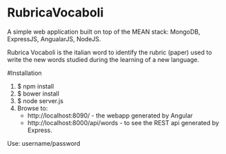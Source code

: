 # RubricaVocaboli
A simple web application built on top of the MEAN stack: MongoDB, ExpressJS, AngualarJS, NodeJS. 

Rubrica Vocaboli is the italian word to identify the rubric (paper) used to write the new words studied during the learning of a new language.

#Installation

1. $ npm install
1. $ bower install
1. $ node server.js
1. Browse to:
    * http://localhost:8090/ - the webapp generated by Angular
    * http://localhost:8000/api/words  - to see the REST api generated by Express.

Use: username/password
